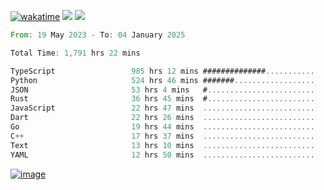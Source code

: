 [![wakatime](https://wakatime.com/badge/user/00eead22-fb14-4dd0-ab8a-3625cafbd50d.svg)](https://wakatime.com/@00eead22-fb14-4dd0-ab8a-3625cafbd50d)
![](https://komarev.com/ghpvc/?username=flatypus)
![](https://pixel.flatypus.me/flatypus?type=tracker)
<!--START_SECTION:waka-->

```rust
From: 19 May 2023 - To: 04 January 2025

Total Time: 1,791 hrs 22 mins

TypeScript                 985 hrs 12 mins ##############...........   54.75 %
Python                     524 hrs 46 mins #######..................   29.16 %
JSON                       53 hrs 4 mins   #........................   02.95 %
Rust                       36 hrs 45 mins  #........................   02.04 %
JavaScript                 22 hrs 47 mins  .........................   01.27 %
Dart                       22 hrs 26 mins  .........................   01.25 %
Go                         19 hrs 44 mins  .........................   01.10 %
C++                        17 hrs 37 mins  .........................   00.98 %
Text                       13 hrs 10 mins  .........................   00.73 %
YAML                       12 hrs 50 mins  .........................   00.71 %
```

<!--END_SECTION:waka-->
[<img alt="image" src="https://github.com/flatypus/flatypus/assets/68029599/0a302dc1-501c-43a0-ae8d-37ec4817f3bd">](https://flatypus.me)

